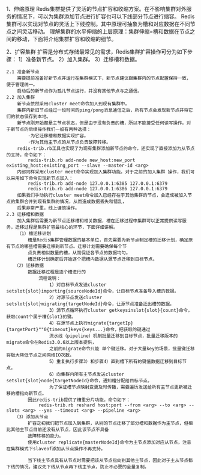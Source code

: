 1、伸缩原理
    Redis集群提供了灵活的节点扩容和收缩方案。在不影响集群对外服务的情况下，可以为集群添加节点进行扩容也可以下线部分节点进行缩容。
    Redis集群可以实现对节点的灵活上下线控制。其中原理可抽象为槽和对应数据在不同节点之间灵活移动。
    理解集群的水平伸缩的上层原理：集群伸缩=槽和数据在节点之间的移动，下面将介绍集群扩容和收缩的细节。

2、扩容集群
    扩容是分布式存储最常见的需求，Redis集群扩容操作可分为如下步骤：
    1）准备新节点。
    2）加入集群。
    3）迁移槽和数据。

    2.1 准备新节点
        需要提前准备好新节点并运行在集群模式下，新节点建议跟集群内的节点配置保持一致，便于管理统一。
        启动后的新节点作为孤儿节点运行，并没有其他节点与之通信。
    2.2 加入集群
        新节点依然采用cluster meet命令加入到现有集群中。
        集群内新旧节点经过一段时间的ping/pong消息通信之后，所有节点会发现新节点并将它们的状态保存到本地。
        新节点刚开始都是主节点状态，但是由于没有负责的槽，所以不能接受任何读写操作。对于新节点的后续操作我们一般有两种选择：
            ·为它迁移槽和数据实现扩容。
            ·作为其他主节点的从节点负责故障转移。
        redis-trib.rb工具也实现了为现有集群添加新节点的命令，还实现了直接添加为从节点的支持，命令如下：
            redis-trib.rb add-node new_host:new_port existing_host:existing_port --slave --master-id <arg>
        内部同样采用cluster meet命令实现加入集群功能。对于之前的加入集群 操作，我们可以采用如下命令实现新节点加入：
            redis-trib.rb add-node 127.0.0.1:6385 127.0.0.1:6379
            redis-trib.rb add-node 127.0.0.1:6386 127.0.0.1:6379
        如果我们手动执行cluster meet命令加入已经存在于其他集群的节点，会造成被加入节点的集群合并到现有集群的情况，从而造成数据丢失和错乱，
        后果非常严重，线上谨慎操作。
    2.3 迁移槽和数据
        加入集群后需要为新节点迁移槽和相关数据，槽在迁移过程中集群可以正常提供读写服务，迁移过程是集群扩容最核心的环节，下面详细讲解。
        （1）槽迁移计划
            槽是Redis集群管理数据的基本单位，首先需要为新节点制定槽的迁移计划，确定原有节点的哪些槽需要迁移到新节点。迁移计划需要确保每个节
            点负责相似数量的槽，从而保证各节点的数据均匀。
            槽迁移计划确定后开始逐个把槽内数据从源节点迁移到目标节点。
       （2）迁移数据
            数据迁移过程是逐个槽进行的
                流程说明：
                    1）对目标节点发送cluster setslot{slot}importing{sourceNodeId}命令，让目标节点准备导入槽的数据。
                    2）对源节点发送cluster setslot{slot}migrating{targetNodeId}命令，让源节点准备迁出槽的数据。
                    3）源节点循环执行cluster getkeysinslot{slot}{count}命令，获取count个属于槽{slot}的键。
                    4）在源节点上执行migrate{targetIp}{targetPort}""0{timeout}keys{keys...}命令，把获取的键通过
                    流水线（pipeline）机制批量迁移到目标节点，批量迁移版本的migrate命令在Redis3.0.6以上版本提供，
                    之前的migrate命令只能 单个键迁移。对于大量key的场景，批量键迁移将极大降低节点之间网络IO次数。
                    5）重复执行步骤3）和步骤4）直到槽下所有的键值数据迁移到目标节点。
                    6）向集群内所有主节点发送cluster setslot{slot}node{targetNodeId}命令，通知槽分配给目标节点。
                    为了保证槽节点映射变更及时传播，需要遍历发送给所有主节点更新被迁移的槽指向新节点。
            因此redis-trib提供了槽重分片功能，命令如下：
                redis-trib.rb reshard host:port --from <arg> --to <arg> --slots <arg> --yes --timeout <arg> --pipeline <arg>
       （3）添加从节点
            扩容之初我们把节点加入到集群，从别的节点迁移了部分槽和数据作为主节点，但相比其他主节点目前还没有从节点，因此该节点不具备
            故障转移的能力。
            使用cluster replicate{masterNodeId}命令为主节点添加对应从节点，注意在集群模式下slaveof添加从节点操作不再支持。

            当下线主节点具有从节点时需要把该从节点指向到其他主节点，因此对于主从节点都下线的情况，建议先下线从节点再下线主节点，防止不必要的全量复制。
